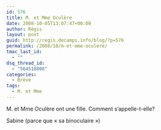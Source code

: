 ```yaml
---
id: 576
title: M. et Mme Oculère
date: 2008-10-05T13:07:47+00:00
author: Régis
layout: post
guid: http://regis.decamps.info/blog/?p=576
permalink: /2008/10/m-et-mme-oculere/
tmac_last_id:
  - ""
dsq_thread_id:
  - "564518808"
categories:
  - Brève
tags:
  - M. et Mme
---
```

M. et Mme Oculère ont une fille. Comment s&rsquo;appelle-t-elle?
  
<!--more-->


  
Sabine (parce que « sa binoculaire »)